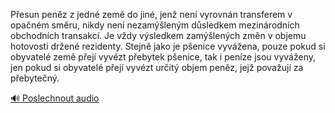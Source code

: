
Přesun peněz z jedné země do jiné, jenž není vyrovnán transferem v opačném směru, nikdy není nezamýšleným důsledkem mezinárodních obchodních transakcí. Je vždy výsledkem zamýšlených změn v objemu hotovosti držené rezidenty. Stejně jako je pšenice vyvážena, pouze pokud si obyvatelé země přejí vyvézt přebytek pšenice, tak i peníze jsou vyváženy, jen pokud si obyvatelé přejí vyvézt určitý objem peněz, jejž považují za přebytečný.

[🔊 Poslechnout audio](/data/7-paragraphs/audio/chapter_83/para_005-Pesun-penz-z-jedn-zem-do-jin-jen-nen-vyrov.mp3)
